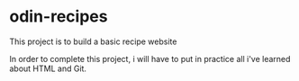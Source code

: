 # odin-recipes

This project is to build a basic recipe website

In order to complete this project, i will have to put in practice all i've learned about HTML and Git.